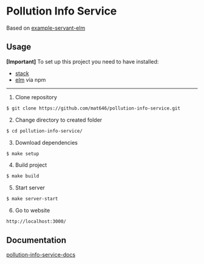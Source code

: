 # Pollution Info Service

Based on [example-servant-elm](https://github.com/haskell-servant/example-servant-elm)


## Usage

**[Important]** 
To set up this project you need to have installed:

* [stack](https://docs.haskellstack.org/en/stable/README/)
* [elm](https://www.npmjs.com/package/elm) via npm

---

1. Clone repository
```bash
$ git clone https://github.com/mat646/pollution-info-service.git
```

2. Change directory to created folder
```bash
$ cd pollution-info-service/
```

3. Download dependencies
```bash
$ make setup
```

4. Build project
```bash
$ make build
```

5. Start server
```bash
$ make server-start
```

6. Go to website
```
http://localhost:3000/
```
## Documentation

[pollution-info-service-docs](https://mat646.github.io/pollution-info-service-docs/)
